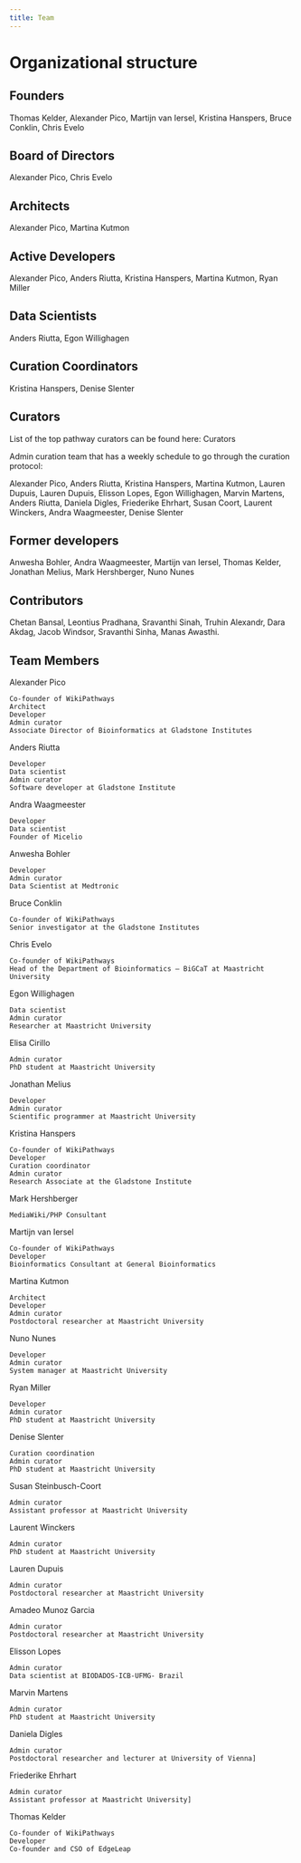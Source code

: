 ```yaml
---
title: Team
---
```

<h1> Organizational structure</h1>
<h2>Founders</h2>

Thomas Kelder, Alexander Pico, Martijn van Iersel, Kristina Hanspers, Bruce Conklin, Chris Evelo

<h2>Board of Directors</h2>

Alexander Pico, Chris Evelo

<h2>Architects</h2>

Alexander Pico, Martina Kutmon

<h2>Active Developers</h2>

Alexander Pico, Anders Riutta, Kristina Hanspers, Martina Kutmon, Ryan Miller

<h2>Data Scientists</h2>

Anders Riutta, Egon Willighagen

<h2>Curation Coordinators</h2>

Kristina Hanspers, Denise Slenter

<h2>Curators</h2>

List of the top pathway curators can be found here: Curators


Admin curation team that has a weekly schedule to go through the curation protocol:

Alexander Pico, Anders Riutta, Kristina Hanspers, Martina Kutmon, Lauren Dupuis, Lauren Dupuis, Elisson Lopes, Egon Willighagen, Marvin Martens, Anders Riutta, Daniela Digles, Friederike Ehrhart, Susan Coort, Laurent Winckers, Andra Waagmeester, Denise Slenter

<h2>Former developers</h2>

Anwesha Bohler, Andra Waagmeester, Martijn van Iersel, Thomas Kelder, Jonathan Melius, Mark Hershberger, Nuno Nunes

<h2>Contributors</h2>

Chetan Bansal, Leontius Pradhana, Sravanthi Sinah, Truhin Alexandr, Dara Akdag, Jacob Windsor, Sravanthi Sinha, Manas Awasthi.
<h2>Team Members</h2>
Alexander Pico

    Co-founder of WikiPathways
    Architect
    Developer
    Admin curator
    Associate Director of Bioinformatics at Gladstone Institutes 

Anders Riutta

    Developer
    Data scientist
    Admin curator
    Software developer at Gladstone Institute 

Andra Waagmeester

    Developer
    Data scientist
    Founder of Micelio 

Anwesha Bohler

    Developer
    Admin curator
    Data Scientist at Medtronic 

Bruce Conklin

    Co-founder of WikiPathways
    Senior investigator at the Gladstone Institutes 

Chris Evelo

    Co-founder of WikiPathways
    Head of the Department of Bioinformatics – BiGCaT at Maastricht University 

Egon Willighagen

    Data scientist
    Admin curator
    Researcher at Maastricht University 

Elisa Cirillo

    Admin curator
    PhD student at Maastricht University 

Jonathan Melius

    Developer
    Admin curator
    Scientific programmer at Maastricht University 

Kristina Hanspers

    Co-founder of WikiPathways
    Developer
    Curation coordinator
    Admin curator
    Research Associate at the Gladstone Institute 

Mark Hershberger

    MediaWiki/PHP Consultant 

Martijn van Iersel

    Co-founder of WikiPathways
    Developer
    Bioinformatics Consultant at General Bioinformatics 

Martina Kutmon

    Architect
    Developer
    Admin curator
    Postdoctoral researcher at Maastricht University 

Nuno Nunes

    Developer
    Admin curator
    System manager at Maastricht University 

Ryan Miller

    Developer
    Admin curator
    PhD student at Maastricht University 

Denise Slenter

    Curation coordination
    Admin curator
    PhD student at Maastricht University 

Susan Steinbusch-Coort

    Admin curator
    Assistant professor at Maastricht University 

Laurent Winckers

    Admin curator
    PhD student at Maastricht University 

Lauren Dupuis

    Admin curator
    Postdoctoral researcher at Maastricht University 

Amadeo Munoz Garcia

    Admin curator
    Postdoctoral researcher at Maastricht University 

Elisson Lopes

    Admin curator
    Data scientist at BIODADOS-ICB-UFMG- Brazil 

Marvin Martens

    Admin curator
    PhD student at Maastricht University 

Daniela Digles

    Admin curator
    Postdoctoral researcher and lecturer at University of Vienna] 

Friederike Ehrhart

    Admin curator
    Assistant professor at Maastricht University] 

Thomas Kelder

    Co-founder of WikiPathways
    Developer
    Co-founder and CSO of EdgeLeap 